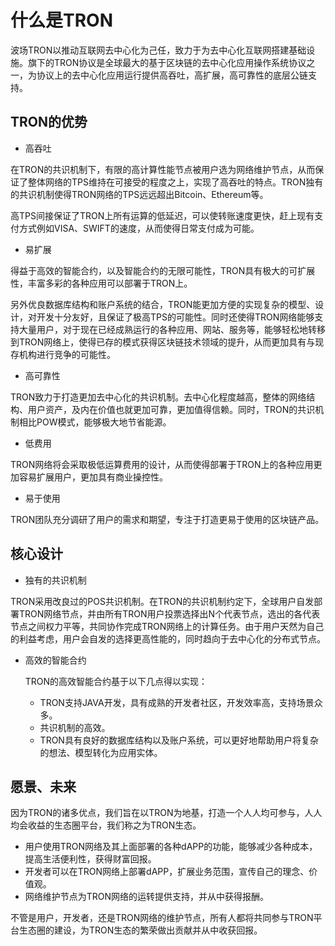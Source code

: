 # 什么是TRON

波场TRON以推动互联网去中心化为己任，致力于为去中心化互联网搭建基础设施。旗下的TRON协议是全球最大的基于区块链的去中心化应用操作系统协议之一，为协议上的去中心化应用运行提供高吞吐，高扩展，高可靠性的底层公链支持。

## TRON的优势

+ 高吞吐

在TRON的共识机制下，有限的高计算性能节点被用户选为网络维护节点，从而保证了整体网络的TPS维持在可接受的程度之上，实现了高吞吐的特点。TRON独有的共识机制使得TRON网络的TPS远远超出Bitcoin、Ethereum等。

高TPS间接保证了TRON上所有运算的低延迟，可以使转账速度更快，赶上现有支付方式例如VISA、SWIFT的速度，从而使得日常支付成为可能。

+ 易扩展

得益于高效的智能合约，以及智能合约的无限可能性，TRON具有极大的可扩展性，丰富多彩的各种应用可以部署于TRON上。
      
另外优良数据库结构和账户系统的结合，TRON能更加方便的实现复杂的模型、设计，对开发十分友好，且保证了极高TPS的可能性。同时还使得TRON网络能够支持大量用户，对于现在已经成熟运行的各种应用、网站、服务等，能够轻松地转移到TRON网络上，使得已存的模式获得区块链技术领域的提升，从而更加具有与现存机构进行竞争的可能性。

+ 高可靠性

TRON致力于打造更加去中心化的共识机制。去中心化程度越高，整体的网络结构、用户资产，及内在价值也就更加可靠，更加值得信赖。同时，TRON的共识机制相比POW模式，能够极大地节省能源。

+ 低费用

TRON网络将会采取极低运算费用的设计，从而使得部署于TRON上的各种应用更加容易扩展用户，更加具有商业操控性。

+ 易于使用

TRON团队充分调研了用户的需求和期望，专注于打造更易于使用的区块链产品。

## 核心设计

+ 独有的共识机制

TRON采用改良过的POS共识机制。在TRON的共识机制约定下，全球用户自发部署TRON网络节点，并由所有TRON用户投票选择出N个代表节点，选出的各代表节点之间权力平等，共同协作完成TRON网络上的计算任务。由于用户天然为自己的利益考虑，用户会自发的选择更高性能的，同时趋向于去中心化的分布式节点。

+ 高效的智能合约

    TRON的高效智能合约基于以下几点得以实现：

    + TRON支持JAVA开发，具有成熟的开发者社区，开发效率高，支持场景众多。
    + 共识机制的高效。
    + TRON具有良好的数据库结构以及账户系统，可以更好地帮助用户将复杂的想法、模型转化为应用实体。

## 愿景、未来
 
因为TRON的诸多优点，我们旨在以TRON为地基，打造一个人人均可参与，人人均会收益的生态圈平台，我们称之为TRON生态。

+ 用户使用TRON网络及其上面部署的各种dAPP的功能，能够减少各种成本，提高生活便利性，获得财富回报。
+ 开发者可以在TRON网络上部署dAPP，扩展业务范围，宣传自己的理念、价值观。
+ 网络维护节点为TRON网络的运转提供支持，并从中获得报酬。

不管是用户，开发者，还是TRON网络的维护节点，所有人都将共同参与TRON平台生态圈的建设，为TRON生态的繁荣做出贡献并从中收获回报。

